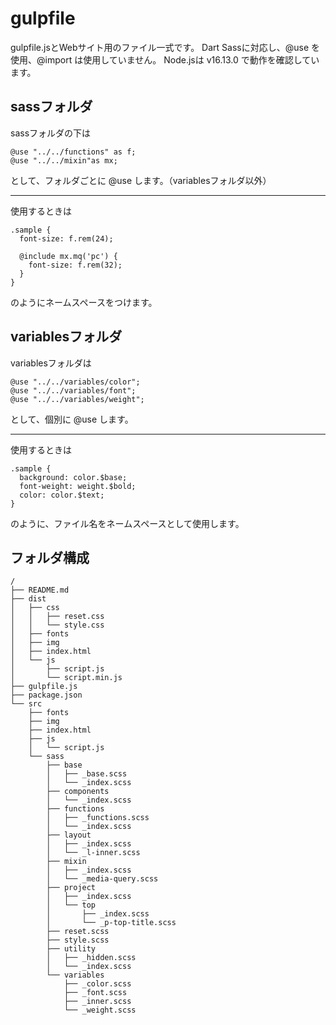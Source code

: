 # gulpfile

gulpfile.jsとWebサイト用のファイル一式です。
Dart Sassに対応し、@use を使用、@import は使用していません。
Node.jsは v16.13.0 で動作を確認しています。

## sassフォルダ

sassフォルダの下は

```
@use "../../functions" as f;
@use "../../mixin"as mx;
```

として、フォルダごとに @use します。（variablesフォルダ以外）

---

使用するときは

```
.sample {
  font-size: f.rem(24);

  @include mx.mq('pc') {
    font-size: f.rem(32);
  }
}
```

のようにネームスペースをつけます。

## variablesフォルダ

variablesフォルダは

```
@use "../../variables/color";
@use "../../variables/font";
@use "../../variables/weight";
```

として、個別に @use します。

---

使用するときは

```
.sample {
  background: color.$base;
  font-weight: weight.$bold;
  color: color.$text;
}
```

のように、ファイル名をネームスペースとして使用します。

## フォルダ構成

```
/
├── README.md
├── dist
│   ├── css
│   │   ├── reset.css
│   │   └── style.css
│   ├── fonts
│   ├── img
│   ├── index.html
│   └── js
│       ├── script.js
│       └── script.min.js
├── gulpfile.js
├── package.json
└── src
    ├── fonts
    ├── img
    ├── index.html
    ├── js
    │   └── script.js
    └── sass
        ├── base
        │   ├── _base.scss
        │   └── _index.scss
        ├── components
        │   └── _index.scss
        ├── functions
        │   ├── _functions.scss
        │   └── _index.scss
        ├── layout
        │   ├── _index.scss
        │   └── _l-inner.scss
        ├── mixin
        │   ├── _index.scss
        │   └── _media-query.scss
        ├── project
        │   ├── _index.scss
        │   └── top
        │       ├── _index.scss
        │       └── _p-top-title.scss
        ├── reset.scss
        ├── style.scss
        ├── utility
        │   ├── _hidden.scss
        │   └── _index.scss
        └── variables
            ├── _color.scss
            ├── _font.scss
            ├── _inner.scss
            └── _weight.scss
```
